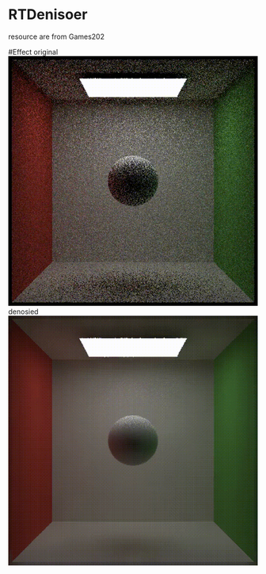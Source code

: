 # RTDenisoer
resource are from Games202

#Effect
original  
![img](/gif/output.gif)
denosied  
![img](/gif/output1.gif)
